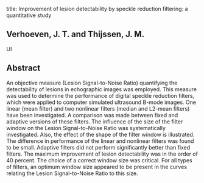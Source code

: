 title: Improvement of lesion detectability by speckle reduction filtering: a quantitative study

## Verhoeven, J. T. and Thijssen, J. M.
UI


## Abstract
An objective measure (Lesion Signal-to-Noise Ratio) quantifying the detectability of lesions in echographic images was employed. This measure was used to determine the performance of digital speckle reduction filters, which were applied to computer simulated ultrasound B-mode images. One linear (mean filter) and two nonlinear filters (median and L2-mean filters) have been investigated. A comparison was made between fixed and adaptive versions of these filters. The influence of the size of the filter window on the Lesion Signal-to-Noise Ratio was systematically investigated. Also, the effect of the shape of the filter window is illustrated. The difference in performance of the linear and nonlinear filters was found to be small. Adaptive filters did not perform significantly better than fixed filters. The maximum improvement of lesion detectability was in the order of 40 percent. The choice of a correct window size was critical. For all types of filters, an optimum window size appeared to be present in the curves relating the Lesion Signal-to-Noise Ratio to this size.

